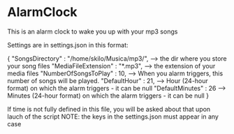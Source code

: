 # AlarmClock
This is an alarm clock to wake you up with your mp3 songs 

Settings are in settings.json in this format:


{
	"SongsDirectory" : "/home/skilo/Musica/mp3/",   --> the dir where you store your song files
	"MediaFileExtension" : "*.mp3",                 --> the extension of your media files
	"NumberOfSongsToPlay" : 10,                     --> When you alarm triggers, this number of songs will be played. 
	"DefaultHour" : 21,				--> Hour (24-hour format) on which the alarm triggers  - it can be null
	"DefaultMinutes" : 26				--> Minutes (24-hour format) on which the alarm triggers - it can be null 
}




If time is not fully defined in this file, you will be asked about that upon lauch of the script
NOTE: the keys in the settings.json must appear in any case
